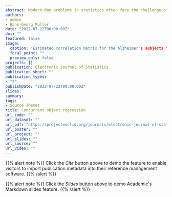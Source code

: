 ```yaml
---
abstract: Modern-day problems in statistics often face the challenge of exploring and analyzing complex non-Euclidean object data that do not conform to vector space structures or operations. Examples of such data objects include covariance matrices, graph Laplacians of networks, and univariate probability distribution functions. In the current contribution a new concurrent regression model is proposed to characterize the time-varying relation between an object in a general metric space (as a response) and a vector in Rp (as a predictor), where concepts from Fréchet regression is employed. Concurrent regression has been a well-developed area of research for Euclidean predictors and responses, with many important applications for longitudinal studies and functional data. However, there is no such model available so far for general object data as responses. We develop generalized versions of both global least squares regression and locally weighted least squares smoothing in the context of concurrent regression for responses which are situated in general metric spaces and propose estimators that can accommodate sparse and/or irregular designs. Consistency results are demonstrated for sample estimates of appropriate population targets along with the corresponding rates of convergence. The proposed models are illustrated with human mortality data and resting state functional Magnetic Resonance Imaging data (fMRI) as responses.
authors:
- admin
- Hans-Georg Müller
date: "2022-07-22T00:00:00Z"
doi: ""
featured: false
image:
  caption: 'Estimated correlation matrix for the Alzheimer's subjects fitted locally using nonparametric CORE illustrating the dependence of functional connectivity on total cognitive score, modulated by age.'
  focal_point: ""
  preview_only: false
projects: []
publication: Electronic Journal of Statistics
publication_short: ""
publication_types:
- "2"
publishDate: "2022-07-22T00:00:00Z"
slides: 
summary: 
tags: 
- Source Themes
title: Concurrent object regression
url_code: ""
url_dataset: ""
url_pdf: "https://projecteuclid.org/journals/electronic-journal-of-statistics/volume-16/issue-2/Concurrent-object-regression/10.1214/22-EJS2040.full"
url_poster: ""
url_project: ""
url_slides: ""
url_source: ""
url_video: ""
---
```


{{% alert note %}}
Click the *Cite* button above to demo the feature to enable visitors to import publication metadata into their reference management software.
{{% /alert %}}

{{% alert note %}}
Click the *Slides* button above to demo Academic's Markdown slides feature.
{{% /alert %}}


